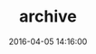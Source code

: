 ---
title: archive
date: 2016-04-05 14:16:00
categories: math
mathjax: true

front-matter:
layout: page
toc: true
comments: true
---